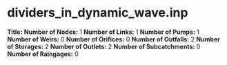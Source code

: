 # dividers_in_dynamic_wave.inp
**Title:** 
**Number of Nodes:** 1
**Number of Links:** 1
**Number of Pumps:** 1
**Number of Weirs:** 0
**Number of Orifices:** 0
**Number of Outfalls:** 2
**Number of Storages:** 2
**Number of Outlets:** 2
**Number of Subcatchments:** 0
**Number of Raingages:** 0
